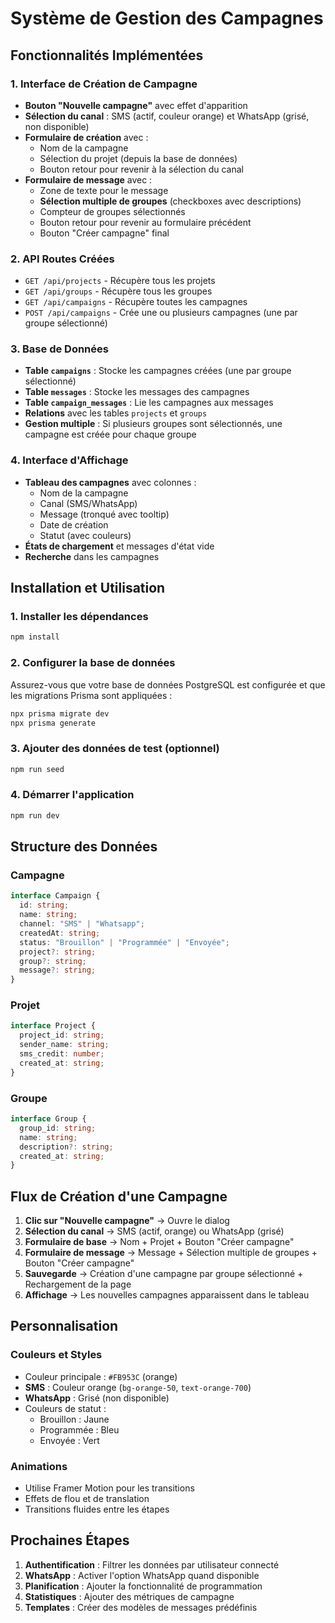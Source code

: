 # Système de Gestion des Campagnes

## Fonctionnalités Implémentées

### 1. Interface de Création de Campagne
- **Bouton "Nouvelle campagne"** avec effet d'apparition
- **Sélection du canal** : SMS (actif, couleur orange) et WhatsApp (grisé, non disponible)
- **Formulaire de création** avec :
  - Nom de la campagne
  - Sélection du projet (depuis la base de données)
  - Bouton retour pour revenir à la sélection du canal
- **Formulaire de message** avec :
  - Zone de texte pour le message
  - **Sélection multiple de groupes** (checkboxes avec descriptions)
  - Compteur de groupes sélectionnés
  - Bouton retour pour revenir au formulaire précédent
  - Bouton "Créer campagne" final

### 2. API Routes Créées
- `GET /api/projects` - Récupère tous les projets
- `GET /api/groups` - Récupère tous les groupes
- `GET /api/campaigns` - Récupère toutes les campagnes
- `POST /api/campaigns` - Crée une ou plusieurs campagnes (une par groupe sélectionné)

### 3. Base de Données
- **Table `campaigns`** : Stocke les campagnes créées (une par groupe sélectionné)
- **Table `messages`** : Stocke les messages des campagnes
- **Table `campaign_messages`** : Lie les campagnes aux messages
- **Relations** avec les tables `projects` et `groups`
- **Gestion multiple** : Si plusieurs groupes sont sélectionnés, une campagne est créée pour chaque groupe

### 4. Interface d'Affichage
- **Tableau des campagnes** avec colonnes :
  - Nom de la campagne
  - Canal (SMS/WhatsApp)
  - Message (tronqué avec tooltip)
  - Date de création
  - Statut (avec couleurs)
- **États de chargement** et messages d'état vide
- **Recherche** dans les campagnes

## Installation et Utilisation

### 1. Installer les dépendances
```bash
npm install
```

### 2. Configurer la base de données
Assurez-vous que votre base de données PostgreSQL est configurée et que les migrations Prisma sont appliquées :
```bash
npx prisma migrate dev
npx prisma generate
```

### 3. Ajouter des données de test (optionnel)
```bash
npm run seed
```

### 4. Démarrer l'application
```bash
npm run dev
```

## Structure des Données

### Campagne
```typescript
interface Campaign {
  id: string;
  name: string;
  channel: "SMS" | "Whatsapp";
  createdAt: string;
  status: "Brouillon" | "Programmée" | "Envoyée";
  project?: string;
  group?: string;
  message?: string;
}
```

### Projet
```typescript
interface Project {
  project_id: string;
  sender_name: string;
  sms_credit: number;
  created_at: string;
}
```

### Groupe
```typescript
interface Group {
  group_id: string;
  name: string;
  description?: string;
  created_at: string;
}
```

## Flux de Création d'une Campagne

1. **Clic sur "Nouvelle campagne"** → Ouvre le dialog
2. **Sélection du canal** → SMS (actif, orange) ou WhatsApp (grisé)
3. **Formulaire de base** → Nom + Projet + Bouton "Créer campagne"
4. **Formulaire de message** → Message + Sélection multiple de groupes + Bouton "Créer campagne"
5. **Sauvegarde** → Création d'une campagne par groupe sélectionné + Rechargement de la page
6. **Affichage** → Les nouvelles campagnes apparaissent dans le tableau

## Personnalisation

### Couleurs et Styles
- Couleur principale : `#FB953C` (orange)
- **SMS** : Couleur orange (`bg-orange-50`, `text-orange-700`)
- **WhatsApp** : Grisé (non disponible)
- Couleurs de statut :
  - Brouillon : Jaune
  - Programmée : Bleu
  - Envoyée : Vert

### Animations
- Utilise Framer Motion pour les transitions
- Effets de flou et de translation
- Transitions fluides entre les étapes

## Prochaines Étapes

1. **Authentification** : Filtrer les données par utilisateur connecté
2. **WhatsApp** : Activer l'option WhatsApp quand disponible
3. **Planification** : Ajouter la fonctionnalité de programmation
4. **Statistiques** : Ajouter des métriques de campagne
5. **Templates** : Créer des modèles de messages prédéfinis
